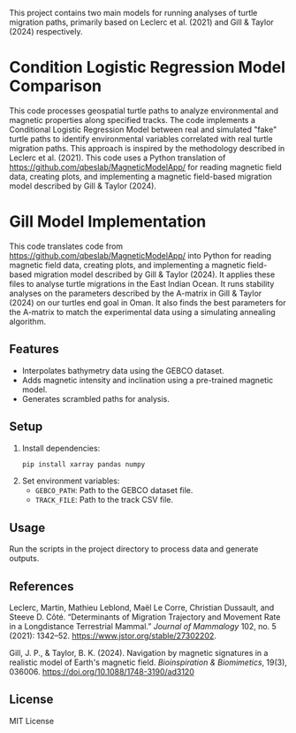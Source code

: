 This project contains two main models for running analyses of turtle migration paths, primarily based on Leclerc et al. (2021) and Gill & Taylor (2024) respectively. 

# Condition Logistic Regression Model Comparison

This code processes geospatial turtle paths to analyze environmental and magnetic properties along specified tracks. The code implements a Conditional Logistic Regression Model between real and simulated "fake" turtle paths to identify environmental variables correlated with real turtle migration paths. This approach is inspired by the methodology described in Leclerc et al. (2021). This code uses a Python translation of https://github.com/qbeslab/MagneticModelApp/ for reading magnetic field data, creating plots, and implementing a magnetic field-based migration model described by Gill & Taylor (2024).


# Gill Model Implementation

This code translates code from https://github.com/qbeslab/MagneticModelApp/ into Python for reading magnetic field data, creating plots, and implementing a magnetic field-based migration model described by Gill & Taylor (2024). It applies these files to analyse turtle migrations in the East Indian Ocean. It runs stability analyses on the parameters described by the A-matrix in Gill & Taylor (2024) on our turtles end goal in Oman. It also finds the best parameters for the A-matrix to match the experimental data using a simulating annealing algorithm.


## Features
- Interpolates bathymetry data using the GEBCO dataset.
- Adds magnetic intensity and inclination using a pre-trained magnetic model.
- Generates scrambled paths for analysis.

## Setup
1. Install dependencies:
   ```bash
   pip install xarray pandas numpy
   ```
2. Set environment variables:
   - `GEBCO_PATH`: Path to the GEBCO dataset file.
   - `TRACK_FILE`: Path to the track CSV file.

## Usage
Run the scripts in the project directory to process data and generate outputs.

## References
Leclerc, Martin, Mathieu Leblond, Maël Le Corre, Christian Dussault, and Steeve D. Côté. “Determinants of Migration Trajectory and Movement Rate in a Longdistance Terrestrial Mammal.” *Journal of Mammalogy* 102, no. 5 (2021): 1342–52. https://www.jstor.org/stable/27302202.


Gill, J. P., & Taylor, B. K. (2024). Navigation by magnetic signatures in a realistic model of Earth's magnetic field. *Bioinspiration & Biomimetics*, 19(3), 036006. https://doi.org/10.1088/1748-3190/ad3120

## License
MIT License
